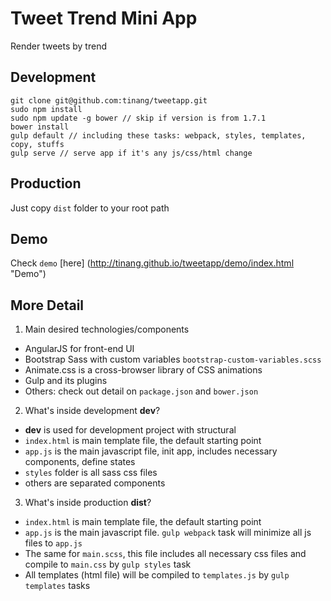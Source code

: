 # Tweet Trend Mini App
Render tweets by trend

## Development

```
git clone git@github.com:tinang/tweetapp.git
sudo npm install
sudo npm update -g bower // skip if version is from 1.7.1
bower install
gulp default // including these tasks: webpack, styles, templates, copy, stuffs
gulp serve // serve app if it's any js/css/html change

```

## Production

Just copy `dist` folder to your root path

## Demo

Check `demo` [here] (http://tinang.github.io/tweetapp/demo/index.html "Demo")

## More Detail

1. Main desired technologies/components
  * AngularJS for front-end UI
  * Bootstrap Sass with custom variables `bootstrap-custom-variables.scss`
  * Animate.css is a cross-browser library of CSS animations
  * Gulp and its plugins
  * Others: check out detail on `package.json` and `bower.json`

2. What's inside development **dev**?
  * **dev** is used for development project with structural
  * `index.html` is main template file, the default starting point
  * `app.js` is the main javascript file, init app, includes necessary components, define states
  * `styles` folder is all sass css files
  * others are separated components

3. What's inside production **dist**?
  * `index.html` is main template file, the default starting point
  * `app.js` is the main javascript file. `gulp webpack` task will minimize all js files to `app.js`
  * The same for `main.scss`, this file includes all necessary css files and compile to `main.css` by `gulp styles` task
  * All templates (html file) will be compiled to `templates.js` by `gulp templates` tasks